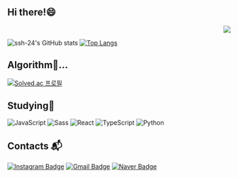 ## Hi there!😄

<div align=right>
  <a href="https://hits.seeyoufarm.com"><img src="https://hits.seeyoufarm.com/api/count/incr/badge.svg?url=https%3A%2F%2Fgithub.com%2Fssh-24%2Fhit-counter"/></a> 
</div>

![ssh-24's GitHub stats](https://github-readme-stats.vercel.app/api?username=ssh-24&show_icons=true&theme=swift)
[![Top Langs](https://github-readme-stats.vercel.app/api/top-langs/?username=ssh-24&layout=compact&theme=swift&langs_count=20)](https://github.com/anuraghazra/github-readme-stats)

## Algorithm🤔...
[![Solved.ac 프로필](http://mazassumnida.wtf/api/v2/generate_badge?boj=sonsh5364)](https://solved.ac/sonsh5364)

## Studying🌱
![JavaScript](https://img.shields.io/badge/JavaScript-F7DF1E.svg?&style=for-the-badge&logo=JavaScript&logoColor=white)
![Sass](https://img.shields.io/badge/Sass-CC6699.svg?&style=for-the-badge&logo=Sass&logoColor=white)
![React](https://img.shields.io/badge/React-61DAFB.svg?&style=for-the-badge&logo=React&logoColor=white)
![TypeScript](https://img.shields.io/badge/TypeScript-3178C6.svg?&style=for-the-badge&logo=TypeScript&logoColor=white)
![Python](https://img.shields.io/badge/Python-3776AB.svg?&style=for-the-badge&logo=Python&logoColor=white)

## Contacts :mailbox_with_mail:
[![Instagram Badge](https://img.shields.io/badge/Instagram-E4405F?style=flat&logo=Instagram&logoColor=white&link=https://www.instagram.com/seunghwaneeee/)](https://www.instagram.com/seunghwaneeee/) [![Gmail Badge](https://img.shields.io/badge/Gmail-d14836?style=flat&logo=Gmail&logoColor=white&link=mailto:sonsh5364@gmail.com)](mailto:sonsh5364@gmail.com) [![Naver Badge](https://img.shields.io/badge/Naver-03C75A?style=flat&logo=Naver&logoColor=white&link=mailto:sonsh5364@naver.com)](mailto:sonsh5364@naver.com)
